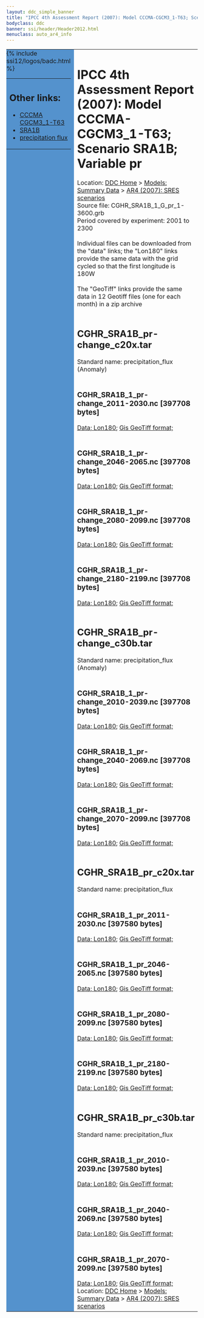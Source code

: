 ```yaml
---
layout: ddc_simple_banner
title: "IPCC 4th Assessment Report (2007): Model CCCMA-CGCM3_1-T63; Scenario SRA1B; Variable pr"
bodyclass: ddc
banner: ssi/header/Header2012.html
menuclass: auto_ar4_info
---
```



<table width="100%" border="0" cellspacing="0" cellpadding="0" style="border-collapse: collapse;">
<tr style="margin:0;padding:0;border:0;">
<td style="margin:0;padding:0;border:0;height:1pt;width:150pt;background:#5492CD;" valign="top" >

<div id="lh-col2" class="auto_ar4_info">
<table class="menumain" bgcolor="#5492CD" cellspacing="0" width="100%" border="0">
<tr><td>
<h2> Other links:</h2>
<ul>
<li><a href="/auto/ar4/model-CCCMA-CGCM3_1-T63.html">CCCMA<br/>CGCM3_1-T63</a></li>
<li><a href="/auto/ar4/scenario-SRA1B.html">SRA1B</a></li>
<li><a href="/auto/ar4/var-precipitation_flux.html">precipitation flux</a></li>
</ul>
</td></tr>
{% include ssi12/logos/badc.html %}
</table>
</div>
</td>
<td><h1>IPCC 4th Assessment Report (2007): Model CCCMA-CGCM3_1-T63; Scenario SRA1B; Variable pr</h1>

<!-- Breadcrumb1 -->
<div id="breadcrumb1" align="left">
Location: <a href="/index.html">DDC Home</a> > <a href="/sim/gcm_clim/">Models: Summary Data</a>
> <a href="/sim/gcm_clim/SRES_AR4/index.html">AR4 (2007): SRES scenarios</a>
</div>
<!-- End of Breadcrumb1 -->Source file: CGHR_SRA1B_1_G_pr_1-3600.grb
<br/>
Period covered by experiment: 2001 to 2300<br/>
<br/>Individual files can be downloaded from the "data" links; the "Lon180" links provide the same data
         with the grid cycled so that the first longitude is 180W<br/>
<br/>The "GeoTiff" links provide the same data in 12 Geotiff files (one for each month)
          in a zip archive<br/>
<br/><h2>CGHR_SRA1B_pr-change_c20x.tar</h2>
Standard name: precipitation_flux (Anomaly)<br>
<br/><h3>CGHR_SRA1B_1_pr-change_2011-2030.nc [397708 bytes]</h3>
<a href="http://apps.ipcc-data.org/cgi-bin/downl/ar4_nc/pr/CGHR_SRA1B_1_pr-change_2011-2030.nc">Data; </a><a href="http://apps.ipcc-data.org/cgi-bin/downl/ar4_nc/pr/CGHR_SRA1B_1_pr-change_2011-2030.cyto180.nc"> Lon180</a>; <a href="/cgi-bin/downl/ar4_tif/pr/CGHR_SRA1B_1_pr-change_2011-2030.zip">Gis GeoTiff format; </a><br/>
<br/><h3>CGHR_SRA1B_1_pr-change_2046-2065.nc [397708 bytes]</h3>
<a href="http://apps.ipcc-data.org/cgi-bin/downl/ar4_nc/pr/CGHR_SRA1B_1_pr-change_2046-2065.nc">Data; </a><a href="http://apps.ipcc-data.org/cgi-bin/downl/ar4_nc/pr/CGHR_SRA1B_1_pr-change_2046-2065.cyto180.nc"> Lon180</a>; <a href="/cgi-bin/downl/ar4_tif/pr/CGHR_SRA1B_1_pr-change_2046-2065.zip">Gis GeoTiff format; </a><br/>
<br/><h3>CGHR_SRA1B_1_pr-change_2080-2099.nc [397708 bytes]</h3>
<a href="http://apps.ipcc-data.org/cgi-bin/downl/ar4_nc/pr/CGHR_SRA1B_1_pr-change_2080-2099.nc">Data; </a><a href="http://apps.ipcc-data.org/cgi-bin/downl/ar4_nc/pr/CGHR_SRA1B_1_pr-change_2080-2099.cyto180.nc"> Lon180</a>; <a href="/cgi-bin/downl/ar4_tif/pr/CGHR_SRA1B_1_pr-change_2080-2099.zip">Gis GeoTiff format; </a><br/>
<br/><h3>CGHR_SRA1B_1_pr-change_2180-2199.nc [397708 bytes]</h3>
<a href="http://apps.ipcc-data.org/cgi-bin/downl/ar4_nc/pr/CGHR_SRA1B_1_pr-change_2180-2199.nc">Data; </a><a href="http://apps.ipcc-data.org/cgi-bin/downl/ar4_nc/pr/CGHR_SRA1B_1_pr-change_2180-2199.cyto180.nc"> Lon180</a>; <a href="/cgi-bin/downl/ar4_tif/pr/CGHR_SRA1B_1_pr-change_2180-2199.zip">Gis GeoTiff format; </a><br/>
<br/><h2>CGHR_SRA1B_pr-change_c30b.tar</h2>
Standard name: precipitation_flux (Anomaly)<br>
<br/><h3>CGHR_SRA1B_1_pr-change_2010-2039.nc [397708 bytes]</h3>
<a href="http://apps.ipcc-data.org/cgi-bin/downl/ar4_nc/pr/CGHR_SRA1B_1_pr-change_2010-2039.nc">Data; </a><a href="http://apps.ipcc-data.org/cgi-bin/downl/ar4_nc/pr/CGHR_SRA1B_1_pr-change_2010-2039.cyto180.nc"> Lon180</a>; <a href="/cgi-bin/downl/ar4_tif/pr/CGHR_SRA1B_1_pr-change_2010-2039.zip">Gis GeoTiff format; </a><br/>
<br/><h3>CGHR_SRA1B_1_pr-change_2040-2069.nc [397708 bytes]</h3>
<a href="http://apps.ipcc-data.org/cgi-bin/downl/ar4_nc/pr/CGHR_SRA1B_1_pr-change_2040-2069.nc">Data; </a><a href="http://apps.ipcc-data.org/cgi-bin/downl/ar4_nc/pr/CGHR_SRA1B_1_pr-change_2040-2069.cyto180.nc"> Lon180</a>; <a href="/cgi-bin/downl/ar4_tif/pr/CGHR_SRA1B_1_pr-change_2040-2069.zip">Gis GeoTiff format; </a><br/>
<br/><h3>CGHR_SRA1B_1_pr-change_2070-2099.nc [397708 bytes]</h3>
<a href="http://apps.ipcc-data.org/cgi-bin/downl/ar4_nc/pr/CGHR_SRA1B_1_pr-change_2070-2099.nc">Data; </a><a href="http://apps.ipcc-data.org/cgi-bin/downl/ar4_nc/pr/CGHR_SRA1B_1_pr-change_2070-2099.cyto180.nc"> Lon180</a>; <a href="/cgi-bin/downl/ar4_tif/pr/CGHR_SRA1B_1_pr-change_2070-2099.zip">Gis GeoTiff format; </a><br/>
<br/><h2>CGHR_SRA1B_pr_c20x.tar</h2>
Standard name: precipitation_flux<br>
<br/><h3>CGHR_SRA1B_1_pr_2011-2030.nc [397580 bytes]</h3>
<a href="http://apps.ipcc-data.org/cgi-bin/downl/ar4_nc/pr/CGHR_SRA1B_1_pr_2011-2030.nc">Data; </a><a href="http://apps.ipcc-data.org/cgi-bin/downl/ar4_nc/pr/CGHR_SRA1B_1_pr_2011-2030.cyto180.nc"> Lon180</a>; <a href="/cgi-bin/downl/ar4_tif/pr/CGHR_SRA1B_1_pr_2011-2030.zip">Gis GeoTiff format; </a><br/>
<br/><h3>CGHR_SRA1B_1_pr_2046-2065.nc [397580 bytes]</h3>
<a href="http://apps.ipcc-data.org/cgi-bin/downl/ar4_nc/pr/CGHR_SRA1B_1_pr_2046-2065.nc">Data; </a><a href="http://apps.ipcc-data.org/cgi-bin/downl/ar4_nc/pr/CGHR_SRA1B_1_pr_2046-2065.cyto180.nc"> Lon180</a>; <a href="/cgi-bin/downl/ar4_tif/pr/CGHR_SRA1B_1_pr_2046-2065.zip">Gis GeoTiff format; </a><br/>
<br/><h3>CGHR_SRA1B_1_pr_2080-2099.nc [397580 bytes]</h3>
<a href="http://apps.ipcc-data.org/cgi-bin/downl/ar4_nc/pr/CGHR_SRA1B_1_pr_2080-2099.nc">Data; </a><a href="http://apps.ipcc-data.org/cgi-bin/downl/ar4_nc/pr/CGHR_SRA1B_1_pr_2080-2099.cyto180.nc"> Lon180</a>; <a href="/cgi-bin/downl/ar4_tif/pr/CGHR_SRA1B_1_pr_2080-2099.zip">Gis GeoTiff format; </a><br/>
<br/><h3>CGHR_SRA1B_1_pr_2180-2199.nc [397580 bytes]</h3>
<a href="http://apps.ipcc-data.org/cgi-bin/downl/ar4_nc/pr/CGHR_SRA1B_1_pr_2180-2199.nc">Data; </a><a href="http://apps.ipcc-data.org/cgi-bin/downl/ar4_nc/pr/CGHR_SRA1B_1_pr_2180-2199.cyto180.nc"> Lon180</a>; <a href="/cgi-bin/downl/ar4_tif/pr/CGHR_SRA1B_1_pr_2180-2199.zip">Gis GeoTiff format; </a><br/>
<br/><h2>CGHR_SRA1B_pr_c30b.tar</h2>
Standard name: precipitation_flux<br>
<br/><h3>CGHR_SRA1B_1_pr_2010-2039.nc [397580 bytes]</h3>
<a href="http://apps.ipcc-data.org/cgi-bin/downl/ar4_nc/pr/CGHR_SRA1B_1_pr_2010-2039.nc">Data; </a><a href="http://apps.ipcc-data.org/cgi-bin/downl/ar4_nc/pr/CGHR_SRA1B_1_pr_2010-2039.cyto180.nc"> Lon180</a>; <a href="/cgi-bin/downl/ar4_tif/pr/CGHR_SRA1B_1_pr_2010-2039.zip">Gis GeoTiff format; </a><br/>
<br/><h3>CGHR_SRA1B_1_pr_2040-2069.nc [397580 bytes]</h3>
<a href="http://apps.ipcc-data.org/cgi-bin/downl/ar4_nc/pr/CGHR_SRA1B_1_pr_2040-2069.nc">Data; </a><a href="http://apps.ipcc-data.org/cgi-bin/downl/ar4_nc/pr/CGHR_SRA1B_1_pr_2040-2069.cyto180.nc"> Lon180</a>; <a href="/cgi-bin/downl/ar4_tif/pr/CGHR_SRA1B_1_pr_2040-2069.zip">Gis GeoTiff format; </a><br/>
<br/><h3>CGHR_SRA1B_1_pr_2070-2099.nc [397580 bytes]</h3>
<a href="http://apps.ipcc-data.org/cgi-bin/downl/ar4_nc/pr/CGHR_SRA1B_1_pr_2070-2099.nc">Data; </a><a href="http://apps.ipcc-data.org/cgi-bin/downl/ar4_nc/pr/CGHR_SRA1B_1_pr_2070-2099.cyto180.nc"> Lon180</a>; <a href="/cgi-bin/downl/ar4_tif/pr/CGHR_SRA1B_1_pr_2070-2099.zip">Gis GeoTiff format; </a><br/>
<!-- Breadcrumb2 -->
<div id="breadcrumb2" align="left">
Location: <a href="/index.html">DDC Home</a> > <a href="/sim/gcm_clim/">Models: Summary Data</a>
> <a href="/sim/gcm_clim/SRES_AR4/index.html">AR4 (2007): SRES scenarios</a>
</div>
<!-- End of Breadcrumb2 --></td></tr></table>
